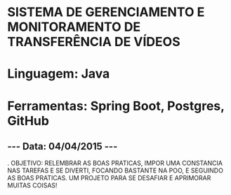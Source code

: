   # SISTEMA DE GERENCIAMENTO E MONITORAMENTO DE TRANSFERÊNCIA DE VÍDEOS
  # Linguagem: Java
  # Ferramentas: Spring Boot, Postgres, GitHub
  --- Data: 04/04/2015 ---
-----------------------------------------------------------------------------------------------------
. OBJETIVO: RELEMBRAR AS BOAS PRATICAS, IMPOR UMA CONSTANCIA NAS TAREFAS E SE DIVERTI, FOCANDO BASTANTE NA POO,
E SEGUINDO AS BOAS PRATICAS. UM PROJETO PARA SE DESAFIAR E APRIMORAR MUITAS COISAS!
  

